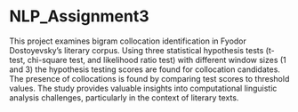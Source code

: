 # NLP_Assignment3

This project examines bigram collocation identification in Fyodor Dostoyevsky’s literary corpus. Using three statistical hypothesis tests (t-test, chi-square test, and likelihood ratio test) with different window sizes (1 and 3) the hypothesis testing scores are found for collocation candidates. The presence of collocations is found by comparing test scores to threshold values. The study provides valuable insights into computational linguistic analysis challenges, particularly in the context of literary texts.

